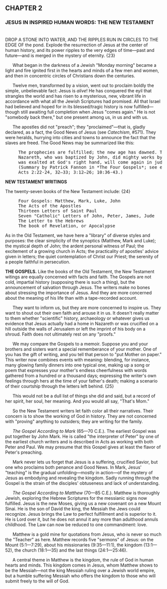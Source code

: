 ## CHAPTER 2

### JESUS IN INSPIRED HUMAN WORDS: THE NEW TESTAMENT<br><br>

DROP A STONE INTO WATER, AND THE RIPPLES RUN IN CIRCLES TO THE EDGE OF the pond. Explode the resurrection of Jesus at the center of human history, and its power ripples to the very edges of time—past and future—and is merged in the mystery of eternity. {23}

&nbsp;&nbsp;&nbsp;&nbsp;&nbsp; What began in the darkness of a Jewish "Monday morning" became a light and fire ignited first in the hearts and minds of a few men and women, and then in concentric circles of Christians down the centuries.

&nbsp;&nbsp;&nbsp;&nbsp;&nbsp; Twelve men, transformed by a vision, went out to proclaim boldly the simple, unbelievable fact: Jesus is *alive*! He has conquered the eyil that strangles the world and has risen to a mysterious, new, vibrant life in accordance with what all the Jewish Scriptures had promised. All that Israel had believed and hoped for in its blessed/tragic history is now fulfilled—though still awaiting full completion when Jesus "comes again." He is not "somebody back there," but one present among us, in us and with us.

&nbsp;&nbsp;&nbsp;&nbsp;&nbsp; The apostles did not "preach"; they "proclaimed"—that is, gladly declared, as a fact, the Good News of Jesus (see *Catechism*, #571). They were heralds, hurrying into cities and towns to announce the fact that the slaves are freed. The Good News may be summarized like this:

<pre>
     The prophecies are fulfilled; the new age has dawned. The Messiah, of the House of David, has come. He is Jesus of
     Nazareth, who was baptized by John, did mighty works by the power of God, suffered and died for us, rose from the dead,
     was exalted at God's right hand, will come again in judgment. Repent and be baptized for the forgiveness of sin. 
     (Summary by Patrick Fannon in *The Four Gospels*; see examples of the apostolic proclamation in 
     Acts 2:22-24, 32—33; 3:12—26; 10:36-43.)
</pre>

<b>NEW TESTAMENT WRITINGS</b>

The twenty-seven books of the New Testament include: {24}

<pre>
     Four Gospels: Matthew, Mark, Luke, John
     The Acts of the Apostles
     Thirteen Letters of Saint Paul
     Seven "Catholic" Letters of John, Peter, James, Jude
     The Letter to the Hebrews
     The book of Revelation, or Apocalypse
</pre>

As in the Old Testament, we have here a "library" of diverse styles and purposes: the clear simplicity of the synoptics (Matthew, Mark and Luke); the mystical depth of John; the ardent personal witness of Paul; the excitement of a growing church in Acts; the practicality of apostles' advice given in letters; the quiet contemplation of Christ our Priest; the serenity of a people faithful in persecution.

<b>THE GOSPELS.</b> Like the books of the Old Testament, the New Testament witings are equally concerned with facts and faith. The Gospels are not cold, impartial history (supposing there is such a thing), but the announcement of salvation through Jesus. The writers make no bones about stressing the importance of Jesus. And they are more concerned about the meaning of his life than with a tape-recorded account.

&nbsp;&nbsp;&nbsp;&nbsp;&nbsp; They want to inform us, but they are more concerned to inspire us. They want to shout out their own faith and arouse it in us. It doesn't really matter to them whether "scientific" history, archaeology or whatever gives us evidence that Jesus actually had a home in Nazareth or was crucified on a hill outside the walls of Jerusalem or left the imprint of his body on a shroud. Faith does not ultimately rest on any "proofs."

&nbsp;&nbsp;&nbsp;&nbsp;&nbsp; We may compare the Gospels to a memoir. Suppose you and your brothers and sisters want a special rememberance of your mother. One of you has the gift of writing, and you tell that person to "put Mother on paper." This writer now combines events with meaning: blending, for instance, many glowing family dinners into one typical one, making up a song or poem that expresses your mother's endless cheerfulness with words gathered from a hundred or a thousand days; expressing the writer's own feelings through hers at the time of your father's death; making a scenario of their courtship through the letters left behind. {25}

&nbsp;&nbsp;&nbsp;&nbsp;&nbsp; This would not be a dull list of things she did and said, but a record of her spirit, her soul, her meaning. And you would all say, "That's Mom."

&nbsp;&nbsp;&nbsp;&nbsp;&nbsp; So the New Testament writers let faith color all their narratives. Their concern is to show the working of God in history. They are not concerned with "proving" anything to outsiders; they are writing for the family.

&nbsp;&nbsp;&nbsp;&nbsp;&nbsp; *The Gospel According to Mark* (65—70 C.E.). The earliest Gospel was put together by John Mark. He is called "the interpreter of Peter" by one of the earliest church writers and is described in Acts as working with both Peter and Paul. We may presume that this Gospel gives at least the flavor of Peter's preaching.

&nbsp;&nbsp;&nbsp;&nbsp;&nbsp; Mark never lets us forget that Jesus is a suffering, crucified Savior, but one who proclaims both penance and Good News. In Mark, Jesus' "teaching" is the gradual unfolding—mostly in action—of the mystery of Jesus as embodying and revealing the kingdom. Sadly running through the Gospel is the strain of the disciples' obtuseness and lack of understanding. 

&nbsp;&nbsp;&nbsp;&nbsp;&nbsp; *The Gospel According to Matthew* (70—85 C.E.). Matthew is thoroughly Jewish, exploring the Hebrew Scriptures for the messianic signs now fulfilled. Jesus is the new Moses, giving us a new covenant on a new Mount Sinai. He is the son of David the king, the Messiah the Jews could recognize. Jesus brings the Law to perfect fulfillment and is superior to it. He is Lord over it, but he does not annul it any more than adulthood annuls childhood. The Law can now be reduced to one commandment: love.

&nbsp;&nbsp;&nbsp;&nbsp;&nbsp; Matthew is a gold mine for quotations from Jesus, who is never so much the "Teacher" as here. Matthew records five "sermons" of Jesus: on the Mount (5:1—7:29), about his missionaries (9:35—11:1), the kingdom (13:1—52), the church (18:1—35) and the last things (24:1—25:46).

&nbsp;&nbsp;&nbsp;&nbsp;&nbsp; A central theme in Matthew is the kingdom, the rule of God in human hearts and minds. This kingdom comes in Jesus, whom Matthew shows to be the Messiah—not the king Messiah ruling over a Jewish world empire, but a humble suffering Messiah who offers the kingdom to those who will submit freely to the will of God.
